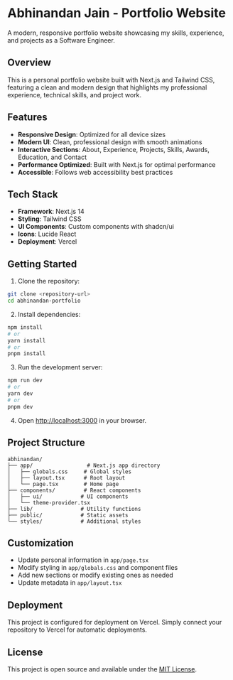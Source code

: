 # Abhinandan Jain - Portfolio Website

A modern, responsive portfolio website showcasing my skills, experience, and projects as a Software Engineer.

## Overview

This is a personal portfolio website built with Next.js and Tailwind CSS, featuring a clean and modern design that highlights my professional experience, technical skills, and project work.

## Features

- **Responsive Design**: Optimized for all device sizes
- **Modern UI**: Clean, professional design with smooth animations
- **Interactive Sections**: About, Experience, Projects, Skills, Awards, Education, and Contact
- **Performance Optimized**: Built with Next.js for optimal performance
- **Accessible**: Follows web accessibility best practices

## Tech Stack

- **Framework**: Next.js 14
- **Styling**: Tailwind CSS
- **UI Components**: Custom components with shadcn/ui
- **Icons**: Lucide React
- **Deployment**: Vercel

## Getting Started

1. Clone the repository:
```bash
git clone <repository-url>
cd abhinandan-portfolio
```

2. Install dependencies:
```bash
npm install
# or
yarn install
# or
pnpm install
```

3. Run the development server:
```bash
npm run dev
# or
yarn dev
# or
pnpm dev
```

4. Open [http://localhost:3000](http://localhost:3000) in your browser.

## Project Structure

```
abhinandan/
├── app/                 # Next.js app directory
│   ├── globals.css     # Global styles
│   ├── layout.tsx      # Root layout
│   └── page.tsx        # Home page
├── components/         # React components
│   ├── ui/            # UI components
│   └── theme-provider.tsx
├── lib/               # Utility functions
├── public/            # Static assets
└── styles/            # Additional styles
```

## Customization

- Update personal information in `app/page.tsx`
- Modify styling in `app/globals.css` and component files
- Add new sections or modify existing ones as needed
- Update metadata in `app/layout.tsx`

## Deployment

This project is configured for deployment on Vercel. Simply connect your repository to Vercel for automatic deployments.

## License

This project is open source and available under the [MIT License](LICENSE).
